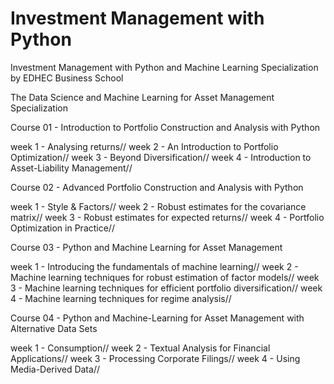 # Investment Management with Python
Investment Management with Python and Machine Learning Specialization by EDHEC Business School

The Data Science and Machine Learning for Asset Management Specialization

Course 01 - Introduction to Portfolio Construction and Analysis with Python

week 1 - Analysing returns//
week 2 - An Introduction to Portfolio Optimization//
week 3 - Beyond Diversification//
week 4 - Introduction to Asset-Liability Management//


Course 02 - Advanced Portfolio Construction and Analysis with Python

week 1 - Style & Factors//
week 2 - Robust estimates for the covariance matrix//
week 3 - Robust estimates for expected returns//
week 4 - Portfolio Optimization in Practice//


Course 03 - Python and Machine Learning for Asset Management

week 1 - Introducing the fundamentals of machine learning//
week 2 - Machine learning techniques for robust estimation of factor models//
week 3 - Machine learning techniques for efficient portfolio diversification//
week 4 - Machine learning techniques for regime analysis//


Course 04 - Python and Machine-Learning for Asset Management with Alternative Data Sets

week 1 - Consumption//
week 2 - Textual Analysis for Financial Applications//
week 3 - Processing Corporate Filings//
week 4 - Using Media-Derived Data//
